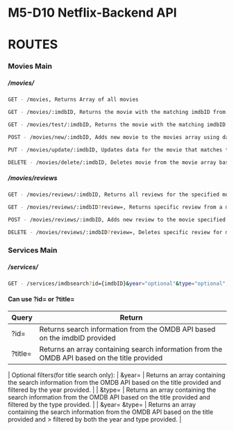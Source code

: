 # M5-D10 Netflix-Backend API

# ROUTES

### Movies Main

##### /movies/

```sh
GET - /movies, Returns Array of all movies
```

```sh
GET - /movies/:imdbID, Returns the movie with the matching imdbID from the movies array
```

```sh
GET - /movies/test/:imdbID, Returns the movie with the matching imdbID from the OMDB API
```

```sh
POST - /movies/new/:imdbID, Adds new movie to the movies array using data from the OMDB API
```

```sh
PUT - /movies/update/:imdbID, Updates data for the movie that matches the provided imdbID
```

```sh
DELETE - /movies/delete/:imdbID, Deletes movie from the movie array based on the provided imdbID
```

##### /movies/reviews

```sh
GET - /movies/reviews/:imdbID, Returns all reviews for the specified movie based on imdbID
```

```sh
GET - /movies/reviews/:imdbID?review=, Returns specific review from a movie based on the review query id
```

```sh
POST - /movies/reviews/:imdbID, Adds new review to the movie specified by the imdbID
```

```sh
DELETE - /movies/reviews/:imdbID?review=, Deletes specific review for movie specified by the imdbID and the review based on the review query id
```

### Services Main

##### /services/

```sh
GET - /services/imdbsearch?id={imdbID}&year="optional"&type="optional", Returns the search data from the OMDB API
```

#### Can use ?id= or ?title=

| Query   | Return                                                                                       |
| ------- | -------------------------------------------------------------------------------------------- |
| ?id=    | Returns search information from the OMDB API based on the imdbID provided                    |
| ?title= | Returns an array containing search information from the OMDB API based on the title provided |

| Optional filters(for title search only):
| &year= | Returns an array containing the search information from the OMDB API based on the title provided and filtered by the year provided. |
| &type= | Returns an array containing the search information from the OMDB API based on the title provided and filtered by the type provided. |
| &year= &type= | Returns an array containing the search information from the OMDB API based on the title provided and > filtered by both the year and type provided. |
